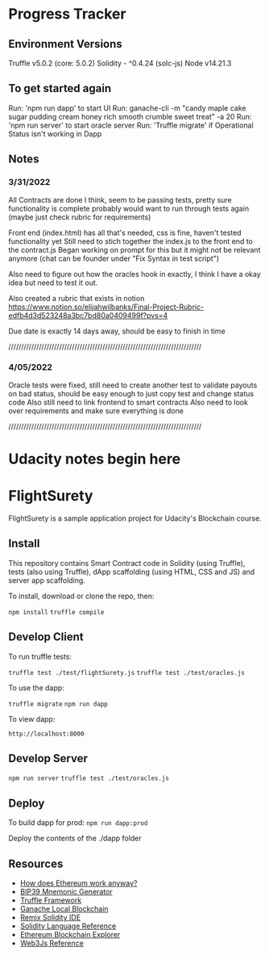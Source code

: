 # Progress Tracker

## Environment Versions
Truffle v5.0.2 (core: 5.0.2)
Solidity - ^0.4.24 (solc-js)
Node v14.21.3

## To get started again
Run: 'npm run dapp' to start UI
Run: ganache-cli -m "candy maple cake sugar pudding cream honey rich smooth crumble sweet treat" -a 20
Run: 'npm run server' to start oracle server
Run: 'Truffle migrate' if Operational Status isn't working in Dapp

## Notes
### 3/31/2022
All Contracts are done I think, seem to be passing tests, pretty sure functionality is complete
probably would want to run through tests again (maybe just check rubric for requirements)

Front end (index.html) has all that's needed, css is fine, haven't tested functionality yet
Still need to stich together the index.js to the front end to the contract.js
Began working on prompt for this but it might not be relevant anymore (chat can be founder under "Fix Syntax in test script")

Also need to figure out how the oracles hook in exactly, I think I have a okay idea but need to test it out.

Also created a rubric that exists in notion
https://www.notion.so/elijahwilbanks/Final-Project-Rubric-edfb4d3d523248a3bc7bd80a0409499f?pvs=4

Due date is exactly 14 days away, should be easy to finish in time

////////////////////////////////////////////////////////////////////////////

### 4/05/2022
Oracle tests were fixed, still need to create another test to validate payouts on bad status, should be easy enough to just copy test and change status code
Also still need to link frontend to smart contracts
Also need to look over requirements and make sure everything is done

////////////////////////////////////////////////////////////////////////////


# Udacity notes begin here
# FlightSurety

FlightSurety is a sample application project for Udacity's Blockchain course.

## Install

This repository contains Smart Contract code in Solidity (using Truffle), tests (also using Truffle), dApp scaffolding (using HTML, CSS and JS) and server app scaffolding.

To install, download or clone the repo, then:

`npm install`
`truffle compile`

## Develop Client

To run truffle tests:

`truffle test ./test/flightSurety.js`
`truffle test ./test/oracles.js`

To use the dapp:

`truffle migrate`
`npm run dapp`

To view dapp:

`http://localhost:8000`

## Develop Server

`npm run server`
`truffle test ./test/oracles.js`

## Deploy

To build dapp for prod:
`npm run dapp:prod`

Deploy the contents of the ./dapp folder


## Resources

* [How does Ethereum work anyway?](https://medium.com/@preethikasireddy/how-does-ethereum-work-anyway-22d1df506369)
* [BIP39 Mnemonic Generator](https://iancoleman.io/bip39/)
* [Truffle Framework](http://truffleframework.com/)
* [Ganache Local Blockchain](http://truffleframework.com/ganache/)
* [Remix Solidity IDE](https://remix.ethereum.org/)
* [Solidity Language Reference](http://solidity.readthedocs.io/en/v0.4.24/)
* [Ethereum Blockchain Explorer](https://etherscan.io/)
* [Web3Js Reference](https://github.com/ethereum/wiki/wiki/JavaScript-API)